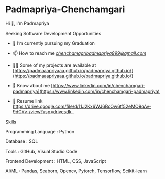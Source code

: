  # Padmapriya-Chenchamgari
Hi 👋, I'm Padmapriya

Seeking Software Development Opportunities

- 🌱 I’m currently pursuing my Graduation

- 📫 How to reach me *chenchamgaripadmapriya999@gmail.com*

- 👨‍💻 Some of my projects are available at [https://padmaaapriyaaa.github.io/padmapriya.github.io/](https://padmaaapriyaaa.github.io/padmapriya.github.io/)

- 📄 Know about me [https://www.linkedin.com/in/chenchamgari-padmapriya](https://www.linkedin.com/in/chenchamgari-padmapriya)

- 🔗 Resume link [https://drive.google.com/file/d/11J2Kx6WJ6BcOw6tf52eMO9qAv-9dCVv-/view?usp=drivesdk ](https://drive.google.com/file/d/11J2Kx6WJ6BcOw6tf52eMO9qAv-9dCVv-/view?usp=drivesdk).

Skills

  Programming Language :
    Python

  Database :
    SQL
    
  Tools :
   GitHub,
   Visual Studio Code
   
  Frontend Development :
    HTML,
    CSS,
    JavaScript
  
  AI/ML :
    Pandas,
    Seaborn,
    Opencv,
    Pytorch,
    Tensorflow,
    Scikit-learn
